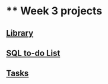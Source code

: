 # ** Week 3 projects

##  [Library](library)

##  [SQL to-do List](sql-to-do)

##  [Tasks](tasks)



